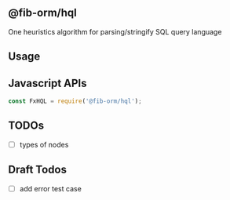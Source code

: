 
## @fib-orm/hql

One heuristics algorithm for parsing/stringify SQL query language

## Usage

## Javascript APIs

```javascript
const FxHQL = require('@fib-orm/hql');
```

## TODOs

- [ ] types of nodes

## Draft Todos

- [ ] add error test case
